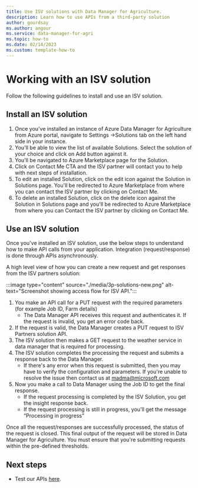 ```yaml
---
title: Use ISV solutions with Data Manager for Agriculture.
description: Learn how to use APIs from a third-party solution
author: gourdsay
ms.author: angour
ms.service: data-manager-for-agri
ms.topic: how-to
ms.date: 02/14/2023
ms.custom: template-how-to
---
```


# Working with an ISV solution

Follow the following guidelines to install and use an ISV solution.

## Install an ISV solution

1. Once you've installed an instance of Azure Data Manager for Agriculture from Azure portal, navigate to Settings ->Solutions tab on the left hand side in your instance.
2. You'll be able to view the list of available Solutions. Select the solution of your choice and click on Add button against it.
3. You'll be navigated to Azure Marketplace page for the Solution. 
4. Click on Contact Me CTA and the ISV partner will contact you to help with next steps of installation. 
5. To edit an installed Solution, click on the edit icon against the Solution in Solutions page. You'll be redirected to Azure Marketplace from where you can contact the ISV partner by clicking on Contact Me.
6. To delete an installed Solution, click on the delete icon against the Solution in Solutions page and you'll be redirected to Azure Marketplace from where you can Contact the ISV partner by clicking on Contact Me.

## Use an ISV solution

Once you've installed an ISV solution, use the below steps to understand how to make API calls from your application. Integration (request/response) is done through APIs asynchronously.

A high level view of how you can create a new request and get responses from the ISV partners solution:

:::image type="content" source="./media/3p-solutions-new.png" alt-text="Screenshot showing access flow for ISV API.":::

1. You make an API call for a PUT request with the required parameters (for example Job ID, Farm details)
    * The Data Manager API receives this request and authenticates it.  If the request is invalid, you get an error code back.
2. If the request is valid, the Data Manager creates a PUT request to ISV Partners solution API.
3. The ISV solution then makes a GET request to the weather service in data manager that is required for processing.
4. The ISV solution completes the processing the request and submits a response back to the Data Manager.
    * If there's any error when this request is submitted, then you may have to verify the configuration and parameters. If you're unable to resolve the issue then contact us at madma@microsoft.com
5. Now you make a call to Data Manager using the Job ID to get the final response.
    *  If the request processing is completed by the ISV Solution, you get the insight response back.  
    * If the request processing is still in progress, you'll get the  message “Processing in progress”

Once all the request/responses are successfully processed, the status of the request is closed. This final output of the request will be stored in Data Manager for Agriculture. You must ensure that you're submitting requests within the pre-defined thresholds.  

## Next steps

* Test our APIs [here](/rest/api/data-manager-for-agri).